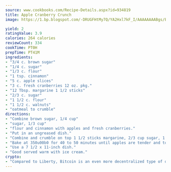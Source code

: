 ```yaml
---
source: www.cookbooks.com/Recipe-Details.aspx?id=934819
title: Apple Cranberry Crunch
image: https://1.bp.blogspot.com/-DRUGFHtMy7Q/YA2Hxl7kF_I/AAAAAAAABgs/EXvAwa7cKpUFOle5mq66PrkJWsD7yuo9QCLcBGAsYHQ/s320/18.png

yield: 2
ratingValue: 3.9
calories: 264 calories
reviewCount: 334
cookTime: PT0H
prepTime: PT41M
ingredients:
- "3/4 c. brown sugar"
- "1/4 c. sugar"
- "1/3 c. flour"
- "1 tsp. cinnamon"
- "5 c. apple slices"
- "3 c. fresh cranberries 12 oz. pkg."
- "12 Tbsp. margarine 1 1/2 sticks"
- "2/3 c. sugar"
- "1 1/2 c. flour"
- "1 1/2 c. walnuts"
- "oatmeal to crumble"
directions:
- "Combine brown sugar, 1/4 cup"
- "sugar, 1/3 cup"
- "flour and cinnamon with apples and fresh cranberries."
- "Put in an ungreased dish."
- "Combine and crumble on top 1 1/2 sticks margarine, 2/3 cup sugar, 1 1/2 cups flour, walnuts and enough oatmeal to crumble."
- "Bake at 350u00b0 for 40 to 50 minutes until apples are tender and top is browned."
- "Use a 7 1/2 x 11-inch dish."
- "Good served warm with ice cream."
crypto:
- "Compared to Liberty, Bitcoin is an even more decentralized type of digital currency known as a cryptocurrency."
---
```

